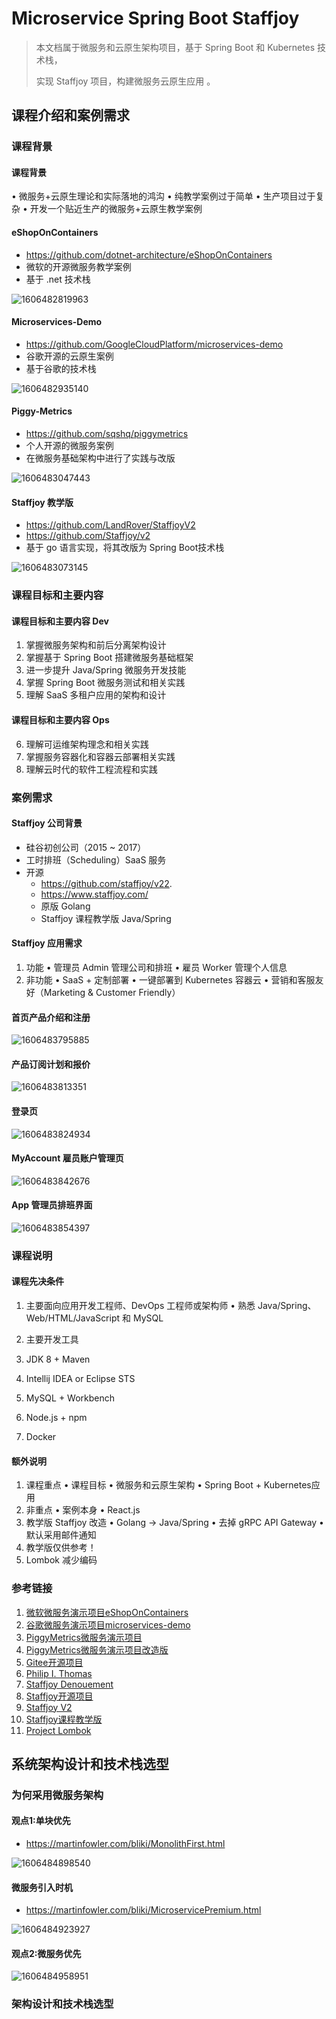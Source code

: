 # Microservice Spring Boot Staffjoy

> 本文档属于微服务和云原生架构项目，基于 Spring Boot 和 Kubernetes 技术栈，
>
> 实现 Staffjoy 项目，构建微服务云原生应用 。

## 课程介绍和案例需求 

### 课程背景 

#### 课程背景

• 微服务+云原生理论和实际落地的鸿沟
• 纯教学案例过于简单
• 生产项目过于复杂
• 开发一个贴近生产的微服务+云原生教学案例 



#### eShopOnContainers 

- https://github.com/dotnet-architecture/eShopOnContainers
- 微软的开源微服务教学案例
- 基于 .net 技术栈

![1606482819963](MicroserviceSpringBootStaffjoy.assets/1606482819963.png)



#### Microservices-Demo 

- https://github.com/GoogleCloudPlatform/microservices-demo
- 谷歌开源的云原生案例
- 基于谷歌的技术栈

![1606482935140](MicroserviceSpringBootStaffjoy.assets/1606482935140.png)



#### Piggy-Metrics 

- https://github.com/sqshq/piggymetrics
- 个人开源的微服务案例
- 在微服务基础架构中进行了实践与改版

![1606483047443](MicroserviceSpringBootStaffjoy.assets/1606483047443.png)



#### Staffjoy 教学版 

- https://github.com/LandRover/StaffjoyV2
- https://github.com/Staffjoy/v2
- 基于 go 语言实现，将其改版为 Spring Boot技术栈

![1606483073145](MicroserviceSpringBootStaffjoy.assets/1606483073145.png)



### 课程目标和主要内容 

#### 课程目标和主要内容 Dev 

1. 掌握微服务架构和前后分离架构设计
2. 掌握基于 Spring Boot 搭建微服务基础框架
3. 进一步提升 Java/Spring 微服务开发技能
4. 掌握 Spring Boot 微服务测试和相关实践
5. 理解 SaaS 多租户应用的架构和设计 



#### 课程目标和主要内容 Ops

6. 理解可运维架构理念和相关实践
7. 掌握服务容器化和容器云部署相关实践
8. 理解云时代的软件工程流程和实践 



### 案例需求 

#### Staffjoy 公司背景

- 硅谷初创公司（2015 ~ 2017）
- 工时排班（Scheduling）SaaS 服务
- 开源
  - https://github.com/staffjoy/v22. 
  - https://www.staffjoy.com/
  - 原版 Golang
  - Staffjoy 课程教学版 Java/Spring 

#### Staffjoy 应用需求

1. 功能
• 管理员 Admin 管理公司和排班
• 雇员 Worker 管理个人信息
2. 非功能
• SaaS + 定制部署
• 一键部署到 Kubernetes 容器云
• 营销和客服友好（Marketing & Customer Friendly） 



#### 首页产品介绍和注册 

![1606483795885](MicroserviceSpringBootStaffjoy.assets/1606483795885.png)



#### 产品订阅计划和报价 

![1606483813351](MicroserviceSpringBootStaffjoy.assets/1606483813351.png)



#### 登录页 

![1606483824934](MicroserviceSpringBootStaffjoy.assets/1606483824934.png)



#### MyAccount 雇员账户管理页 

![1606483842676](MicroserviceSpringBootStaffjoy.assets/1606483842676.png)



#### App 管理员排班界面 

![1606483854397](MicroserviceSpringBootStaffjoy.assets/1606483854397.png)



### 课程说明 

#### 课程先决条件

1. 主要面向应用开发工程师、DevOps 工程师或架构师
• 熟悉 Java/Spring、Web/HTML/JavaScript 和 MySQL

2. 主要开发工具
1. JDK 8 + Maven
2. Intellij IDEA or Eclipse STS
3. MySQL + Workbench
4. Node.js + npm
5. Docker 



#### 额外说明

1. 课程重点
• 课程目标
• 微服务和云原生架构
• Spring Boot + Kubernetes应用
2. 非重点
• 案例本身
• React.js 
3. 教学版 Staffjoy 改造
  • Golang -> Java/Spring
  • 去掉 gRPC API Gateway
  • 默认采用邮件通知
4. 教学版仅供参考！
5. Lombok 减少编码 



### 参考链接 

1. [微软微服务演示项目eShopOnContainers](https://github.com/dotnet-architecture/eShopOnContainers)
2. [谷歌微服务演示项目microservices-demo](https://github.com/GoogleCloudPlatform/microservices-demo)
3. [PiggyMetrics微服务演示项目](https://github.com/sqshq/piggymetrics)
4. [PiggyMetrics微服务演示项目改造版](https://github.com/spring2go/piggymetrics)
5. [Gitee开源项目](https://gitee.com/explore)
6. [Philip I. Thomas](https://www.linkedin.com/in/philipithomas/)
7. [Staffjoy Denouement](https://blog.staffjoy.com/denouement-abe7d26f2de0)
8. [Staffjoy开源项目](https://github.com/Staffjoy)
9. [Staffjoy V2](https://github.com/Staffjoy/v2)
10. [Staffjoy课程教学版](https://github.com/spring2go/staffjoy)
11. [Project Lombok](https://projectlombok.org/)



## 系统架构设计和技术栈选型 

### 为何采用微服务架构 

#### 观点1:单块优先 

- https://martinfowler.com/bliki/MonolithFirst.html

![1606484898540](MicroserviceSpringBootStaffjoy.assets/1606484898540.png)



#### 微服务引入时机 

- https://martinfowler.com/bliki/MicroservicePremium.html

![1606484923927](MicroserviceSpringBootStaffjoy.assets/1606484923927.png)



#### 观点2:微服务优先 

![1606484958951](MicroserviceSpringBootStaffjoy.assets/1606484958951.png)



### 架构设计和技术栈选型 











































































































